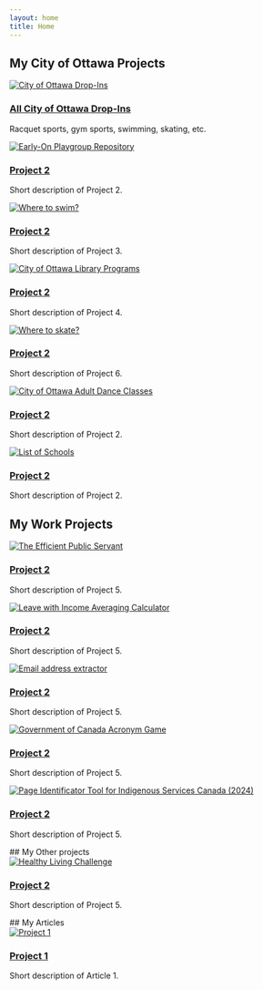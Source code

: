 ```yaml
---
layout: home
title: Home
---
```


<link rel="stylesheet" href="{{ "/assets/css/custom.css" | relative_url }}">


## My City of Ottawa Projects

<div class="projects-gallery">

  <div class="project-card">
    <a href="https://claudielarouche.com/ottawa.html">
      <img src="/redesign/assets/img/bonus.jpg" alt="City of Ottawa Drop-Ins" />
      <h3>All City of Ottawa Drop-Ins</h3>
    </a>
    <p>Racquet sports, gym sports, swimming, skating, etc.</p>
  </div>

  <div class="project-card">
    <a href="https://claudielarouche.com/earlyon.html">
      <img src="/redesign/assets/img/kids.png" alt="Early-On Playgroup Repository" />
      <h3>Project 2</h3>
    </a>
    <p>Short description of Project 2.</p>
  </div>

  <div class="project-card">
    <a href="https://claudielarouche.com/swim.html">
      <img src="/redesign/assets/img/bonus.jpg" alt="Where to swim?" />
      <h3>Project 2</h3>
    </a>
    <p>Short description of Project 3.</p>
  </div>
  

  <div class="project-card">
    <a href="https://claudielarouche.com/library.html">
      <img src="/redesign/assets/img/bonus.jpg" alt="City of Ottawa Library Programs" />
      <h3>Project 2</h3>
    </a>
    <p>Short description of Project 4.</p>
  </div>
  


  

  <div class="project-card">
    <a href="https://claudielarouche.com/skate.html">
      <img src="/redesign/assets/img/bonus.jpg" alt="Where to skate?" />
      <h3>Project 2</h3>
    </a>
    <p>Short description of Project 6.</p>
  </div>
  

  <div class="project-card">
    <a href="https://claudielarouche.com/dance.html">
      <img src="/redesign/assets/img/bonus.jpg" alt="City of Ottawa Adult Dance Classes" />
      <h3>Project 2</h3>
    </a>
    <p>Short description of Project 2.</p>
  </div>

  <div class="project-card">
    <a href="https://claudielarouche.com/school.html">
      <img src="/redesign/assets/img/bonus.jpg" alt="List of Schools" />
      <h3>Project 2</h3>
    </a>
    <p>Short description of Project 2.</p>
  </div>


</div>

## My Work Projects
<div class="projects-gallery">
  <div class="project-card">
    <a href="https://claudielarouche.com/work/lia-calculator.html">
      <img src="/redesign/assets/img/bonus.jpg" alt="The Efficient Public Servant" />
      <h3>Project 2</h3>
    </a>
    <p>Short description of Project 5.</p>
  </div>
  
  <div class="project-card">
    <a href="https://claudielarouche.com/work/lia-calculator.html">
      <img src="/redesign/assets/img/browser.png" alt="Leave with Income Averaging Calculator" />
      <h3>Project 2</h3>
    </a>
    <p>Short description of Project 5.</p>
  </div>

  <div class="project-card">
    <a href="https://claudielarouche.com/work/email.html">
      <img src="/redesign/assets/img/letters.jpg" alt="Email address extractor" />
      <h3>Project 2</h3>
    </a>
    <p>Short description of Project 5.</p>
  </div>

  <div class="project-card">
    <a href="https://claudielarouche.com/acronyms.html">
      <img src="/redesign/assets/img/bonus.jpg" alt="Government of Canada Acronym Game" />
      <h3>Project 2</h3>
    </a>
    <p>Short description of Project 5.</p>
  </div>

  <div class="project-card">
    <a href="https://claudielarouche.com/work/fncfs/page-id.html">
      <img src="/redesign/assets/img/bonus.jpg" alt="Page Identificator Tool for Indigenous Services Canada (2024)" />
      <h3>Project 2</h3>
    </a>
    <p>Short description of Project 5.</p>
  </div>
</div>
## My Other projects
<div class="projects-gallery">
  <div class="project-card">
    <a href="https://claudielarouche.com/work/fncfs/page-id.html">
      <img src="/redesign/assets/img/food.jpg" alt="Healthy Living Challenge" />
      <h3>Project 2</h3>
    </a>
    <p>Short description of Project 5.</p>
  </div>
</div>
## My Articles

<div class="projects-gallery">

  <div class="project-card">
    <a href="/redesign/articles/temp-article1/">
      <img src="/redesign/assets/img/bonus.jpg" alt="Project 1" />
      <h3>Project 1</h3>
    </a>
    <p>Short description of Article 1.</p>
  </div>



</div>